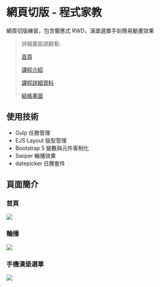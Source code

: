 # 網頁切版 - 程式家教

網頁切版練習，包含響應式 RWD，漢堡選單手刻簡易動畫效果

> 詳細畫面請觀看: 
>
> [首頁](https://kumashow.github.io/layout-week6/)
>
> [課程介紹](https://kumashow.github.io/layout-week6/class.html)
>
> [課程詳細資料](https://kumashow.github.io/layout-week6/class-detail.html)
>
> [結帳畫面](https://kumashow.github.io/layout-week6/checkout-order.html)

## 使用技術

* Gulp 任務管理
* EJS Layout 版型管理
* Bootstrap 5 變數與元件客制化
* Swiper 輪播效果
* datepicker 日曆套件

## 頁面簡介

### 首頁
![](https://i.imgur.com/vj1nCLV.jpg)

### 輪播
![](https://i.imgur.com/0m8vQBW.gif)

### 手機漢堡選單
![](https://i.imgur.com/A566gBP.gif)

